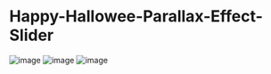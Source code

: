 # Happy-Hallowee-Parallax-Effect-Slider

![image](https://github.com/kunal7216/Happy-Halloween---Parallax-Effect-Slider/assets/112888767/a8c431ed-b7ff-4168-9e18-a547644d5561)
![image](https://github.com/kunal7216/Happy-Halloween---Parallax-Effect-Slider/assets/112888767/abff6d69-5899-46a7-a655-2a1249edec3b)
![image](https://github.com/kunal7216/Happy-Halloween---Parallax-Effect-Slider/assets/112888767/df930d56-2a42-4b88-b2d0-70233ca0127f)
